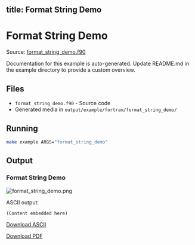 title: Format String Demo
---

# Format String Demo

Source: [format_string_demo.f90](https://github.com/lazy-fortran/fortplot/blob/main/example/fortran/format_string_demo/format_string_demo.f90)

Documentation for this example is auto-generated.
Update README.md in the example directory to provide a custom overview.

## Files

- `format_string_demo.f90` - Source code
- Generated media in `output/example/fortran/format_string_demo/`

## Running

```bash
make example ARGS="format_string_demo"
```

## Output

### Format String Demo

![format_string_demo.png](../../media/examples/format_string_demo/format_string_demo.png)

ASCII output:
```
(Content embedded here)
```

[Download ASCII](../../media/examples/format_string_demo/format_string_demo.txt)

[Download PDF](../../media/examples/format_string_demo/format_string_demo.pdf)


